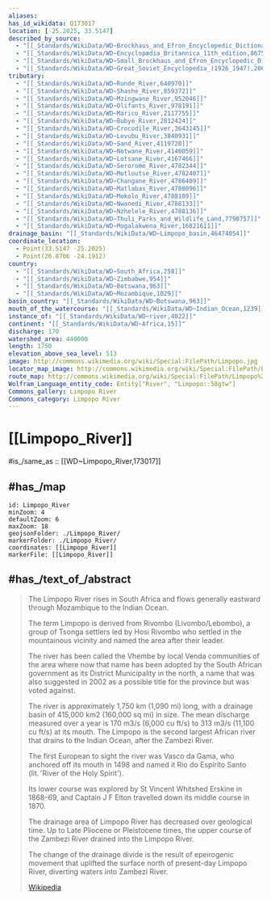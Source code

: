 ```yaml
---
aliases:
has_id_wikidata: Q173017
location: [-25.2025, 33.5147]
described_by_source:
  - "[[_Standards/WikiData/WD~Brockhaus_and_Efron_Encyclopedic_Dictionary,602358]]"
  - "[[_Standards/WikiData/WD~Encyclopædia_Britannica_11th_edition,867541]]"
  - "[[_Standards/WikiData/WD~Small_Brockhaus_and_Efron_Encyclopedic_Dictionary,19180675]]"
  - "[[_Standards/WikiData/WD~Great_Soviet_Encyclopedia_(1926_1947),20078554]]"
tributary:
  - "[[_Standards/WikiData/WD~Runde_River,640970]]"
  - "[[_Standards/WikiData/WD~Shashe_River,859372]]"
  - "[[_Standards/WikiData/WD~Mzingwane_River,952046]]"
  - "[[_Standards/WikiData/WD~Olifants_River,978191]]"
  - "[[_Standards/WikiData/WD~Marico_River,2117755]]"
  - "[[_Standards/WikiData/WD~Bubye_River,2812424]]"
  - "[[_Standards/WikiData/WD~Crocodile_River,3643145]]"
  - "[[_Standards/WikiData/WD~Levubu_River,3840931]]"
  - "[[_Standards/WikiData/WD~Sand_River,4119720]]"
  - "[[_Standards/WikiData/WD~Notwane_River,4140059]]"
  - "[[_Standards/WikiData/WD~Lotsane_River,4167466]]"
  - "[[_Standards/WikiData/WD~Serorome_River,4782344]]"
  - "[[_Standards/WikiData/WD~Motloutse_River,4782407]]"
  - "[[_Standards/WikiData/WD~Changane_River,4786409]]"
  - "[[_Standards/WikiData/WD~Matlabas_River,4788096]]"
  - "[[_Standards/WikiData/WD~Mokolo_River,4788109]]"
  - "[[_Standards/WikiData/WD~Nwanedi_River,4788133]]"
  - "[[_Standards/WikiData/WD~Nzhelele_River,4788136]]"
  - "[[_Standards/WikiData/WD~Thuli_Parks_and_Wildlife_Land,7798757]]"
  - "[[_Standards/WikiData/WD~Mogalakwena_River,16821611]]"
drainage_basin: "[[_Standards/WikiData/WD~Limpopo_basin,46474054]]"
coordinate_location:
  - Point(33.5147 -25.2025)
  - Point(26.8706 -24.1912)
country:
  - "[[_Standards/WikiData/WD~South_Africa,258]]"
  - "[[_Standards/WikiData/WD~Zimbabwe,954]]"
  - "[[_Standards/WikiData/WD~Botswana,963]]"
  - "[[_Standards/WikiData/WD~Mozambique,1029]]"
basin_country: "[[_Standards/WikiData/WD~Botswana,963]]"
mouth_of_the_watercourse: "[[_Standards/WikiData/WD~Indian_Ocean,1239]]"
instance_of: "[[_Standards/WikiData/WD~river,4022]]"
continent: "[[_Standards/WikiData/WD~Africa,15]]"
discharge: 170
watershed_area: 440000
length: 1750
elevation_above_sea_level: 513
image: http://commons.wikimedia.org/wiki/Special:FilePath/Limpopo.jpg
locator_map_image: http://commons.wikimedia.org/wiki/Special:FilePath/Limpopo%20River%20basin%20map.svg
route_map: http://commons.wikimedia.org/wiki/Special:FilePath/Limpopo%20River%20basin%20map.svg
Wolfram_Language_entity_code: Entity["River", "Limpopo::58gtw"]
Commons_gallery: Limpopo River
Commons_category: Limpopo River
---
```


# [[Limpopo_River]] 

#is_/same_as :: [[WD~Limpopo_River,173017]] 

## #has_/map 

```leaflet
id: Limpopo_River
minZoom: 4 
defaultZoom: 6 
maxZoom: 18
geojsonFolder: ./Limpopo_River/
markerFolder: ./Limpopo_River/
coordinates: [[Limpopo_River]] 
markerFile: [[Limpopo_River]] 
```


## #has_/text_of_/abstract 

> The Limpopo River rises in South Africa 
> and flows generally eastward through Mozambique to the Indian Ocean. 
> 
> The term Limpopo is derived from Rivombo (Livombo/Lebombo), 
> a group of Tsonga settlers led by Hosi Rivombo who settled in the mountainous vicinity 
> and named the area after their leader. 
> 
> The river has been called the Vhembe by local Venda communities of the area where now 
> that name has been adopted by the South African government as its District Municipality in the north, 
> a name that was also suggested in 2002 as a possible title for the province but was voted against. 
> 
> The river is approximately 1,750 km (1,090 mi) long, with a drainage basin of 415,000 km2 (160,000 sq mi) in size. The mean discharge measured over a year is 170 m3/s (6,000 cu ft/s) to 313 m3/s (11,100 cu ft/s) at its mouth. The Limpopo is the second largest African river that drains to the Indian Ocean, after the Zambezi River.
>
> The first European to sight the river was Vasco da Gama, who anchored off its mouth in 1498 
> and named it Rio do Espírito Santo (lit. 'River of the Holy Spirit'). 
> 
> Its lower course was explored by St Vincent Whitshed Erskine in 1868–69, 
> and Captain J F Elton travelled down its middle course in 1870.
>
> The drainage area of Limpopo River has decreased over geological time. 
> Up to Late Pliocene or Pleistocene times, 
> the upper course of the Zambezi River drained into the Limpopo River. 
> 
> The change of the drainage divide is the result of epeirogenic movement 
> that uplifted the surface north of present-day Limpopo River, diverting waters into Zambezi River.
>
> [Wikipedia](https://en.wikipedia.org/wiki/Limpopo%20River) 

